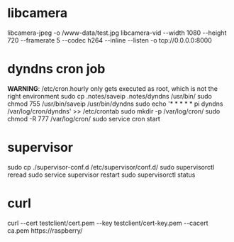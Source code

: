 # libcamera
libcamera-jpeg -o /www-data/test.jpg
libcamera-vid --width 1080 --height 720 --framerate 5 --codec h264 --inline --listen -o tcp://0.0.0.0:8000

# dyndns cron job
**WARNING**: /etc/cron.hourly only gets executed as root, which is not the right environment
sudo cp .notes/saveip .notes/dyndns /usr/bin/
sudo chmod 755 /usr/bin/saveip /usr/bin/dyndns
sudo echo '* *	* * *	pi	dyndns /var/log/cron/dyndns' >> /etc/crontab
sudo mkdir -p /var/log/cron/
sudo chmod -R 777 /var/log/cron/
sudo service cron start

# supervisor
sudo cp ./supervisor-conf.d /etc/supervisor/conf.d/
sudo supervisorctl reread
sudo service supervisor restart
sudo supervisorctl status

# curl
curl --cert testclient/cert.pem --key testclient/cert-key.pem --cacert ca.pem https://raspberry/
